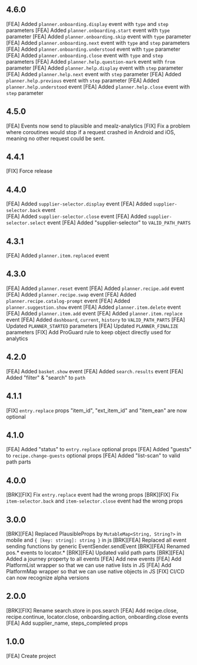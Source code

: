 ## 4.6.0
[FEA] Added `planner.onboarding.display` event with `type` and `step` parameters
[FEA] Added `planner.onboarding.start` event with `type` parameter
[FEA] Added `planner.onboarding.skip` event with `type` parameter
[FEA] Added `planner.onboarding.next` event with `type` and `step` parameters
[FEA] Added `planner.onboarding.understood` event with `type` parameter
[FEA] Added `planner.onboarding.close` event with `type` and `step` parameters
[FEA] Added `planner.help.question-mark` event with `from` parameter
[FEA] Added `planner.help.display` event with `step` parameter
[FEA] Added `planner.help.next` event with `step` parameter
[FEA] Added `planner.help.previous` event with `step` parameter
[FEA] Added `planner.help.understood` event
[FEA] Added `planner.help.close` event with `step` parameter

## 4.5.0
[FEA] Events now send to plausible and mealz-analytics
[FIX] Fix a problem where coroutines would stop if a request crashed in Android and iOS, meaning no other request could be sent.

## 4.4.1
[FIX] Force release

## 4.4.0
[FEA] Added `supplier-selector.display` event
[FEA] Added `supplier-selector.back` event  
[FEA] Added `supplier-selector.close` event
[FEA] Added `supplier-selector.select` event
[FEA] Added "supplier-selector" to `VALID_PATH_PARTS`

## 4.3.1
[FEA] Added `planner.item.replaced` event

## 4.3.0
[FEA] Added `planner.reset` event
[FEA] Added `planner.recipe.add` event
[FEA] Added `planner.recipe.swap` event
[FEA] Added `planner.recipe.catalog-prompt` event
[FEA] Added `planner.suggestion.show` event
[FEA] Added `planner.item.delete` event
[FEA] Added `planner.item.add` event
[FEA] Added `planner.item.replace` event
[FEA] Added `dashboard`, `current`, `history` to `VALID_PATH_PARTS`
[FEA] Updated `PLANNER_STARTED` parameters
[FEA] Updated `PLANNER_FINALIZE` parameters
[FIX] Add ProGuard rule to keep object directly used for analytics

## 4.2.0
[FEA] Added `basket.show` event
[FEA] Added `search.results` event
[FEA] Added "filter" & "search" to `path`

## 4.1.1
[FIX] `entry.replace` props "item_id", "ext_item_id" and "item_ean" are now optional

## 4.1.0
[FEA] Added "status" to `entry.replace` optional props
[FEA] Added "guests" to `recipe.change-guests` optional props
[FEA] Added "list-scan" to valid path parts

## 4.0.0
[BRK][FIX] Fix `entry.replace` event had the wrong props
[BRK][FIX] Fix `item-selector.back` and `item-selector.close` event had the wrong props

## 3.0.0
[BRK][FEA] Replaced PlausibleProps by `MutableMap<String, String?>` in mobile and `{ [key: string]: string }` in js
[BRK][FEA] Replaced all event sending functions by generic EventSender.sendEvent
[BRK][FEA] Renamed pos.* events to locator.*
[BRK][FEA] Updated valid path parts
[BRK][FEA] Added a journey property to all events
[FEA] Add new events
[FEA] Add PlatformList wrapper so that we can use native lists in JS
[FEA] Add PlatformMap wrapper so that we can use native objects in JS
[FIX] CI/CD can now recognize alpha versions

## 2.0.0
[BRK][FIX] Rename search.store in pos.search
[FEA] Add recipe.close, recipe.continue, locator.close, onboarding.action, onboarding.close events
[FEA] Add supplier_name, steps_completed props

## 1.0.0
[FEA] Create project
